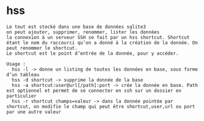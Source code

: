 # hss
```hss sert à gérer plusieurs connexions SSH vers des serveurs différents, avec des noms d’utilisateurs différents, des url différentes, des ports de connexion différent.
Le tout est stocké dans une base de données sqlite3
on peut ajouter, supprimer, renommer, lister les données
la connexion à un serveur SSH se fait par un hss shortcut. Shortcut étant le nom du raccourci qu’on a donné à la création de la donnée. On peut renommer le shortcut.
Le shortcut est le point d’entrée de la donnée, pour y accéder.

Usage :
  hss -l -> donne un listing de toutes les données en base, sous forme d’un tableau
  hss -d shortcut -> supprime la donnée de la base
  hss -a shortcut:user@url[/path]:port -> crée la donnée en base. Path est optionnel et permet de se connecter en ssh sur un dossier en particulier
  hss -r shortcut champs=valeur -> dans la donnée pointée par shortcut, on modifie le champ qui peut être shortcut,user,url ou port par une autre valeur
```
